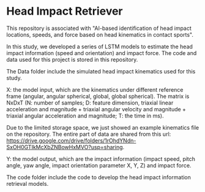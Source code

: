 # Head Impact Retriever
This repository is associated with "AI-based identification of head impact locations, speeds, and force based on head kinematics in contact sports".

In this study, we developed a series of LSTM models to estimate the head impact information (speed and orientation) and impact force. The code and data used for this project is stored in this repository.

The Data folder include the simulated head impact kinematics used for this study. 

X: the model input, which are the kinematics under different reference frame (angular, angular spherical, global, global spherical). The matrix is NxDxT (N: number of samples; D: feature dimension, triaxial linear acceleration and magnitude + triaxial angular velocity and magnitude + triaxial angular acceleration and magnitude; T: the time in ms).

Due to the limited storage space, we just showed an example kinematics file on the repository. The entire part of data are shared from this url: https://drive.google.com/drive/folders/1rOhdYNdn-SxOH0GTIkMcXbZNBowHxMVO?usp=sharing.

Y: the model output, which are the impact information (impact speed, pitch angle, yaw angle, impact orientation parameter X, Y, Z) and impact force.

The code folder include the code to develop the head impact information retrieval models.
